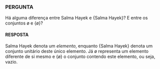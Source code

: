 ### PERGUNTA

Há alguma diferença entre Salma Hayek e {Salma Hayek}? E entre os conjuntos ø e {ø}?

#### RESPOSTA

Salma Hayek denota um *elemento*, enquanto {Salma Hayek} denota um conjunto unitário deste único elemento. Já ø representa um elemento diferente de si mesmo e {ø} o conjunto contendo este elemento, ou seja, vazio.
